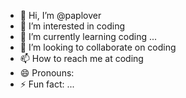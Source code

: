 - 👋 Hi, I’m @paplover
- 👀 I’m interested in coding
- 🌱 I’m currently learning coding ...
- 💞️ I’m looking to collaborate on coding
- 📫 How to reach me at coding 
- 😄 Pronouns: 
- ⚡ Fun fact: ...

<!---
paplover/paplover is a ✨ special ✨ repository because its `README.md` (this file) appears on your GitHub profile.
You can click the Preview link to take a look at your changes.
--->

